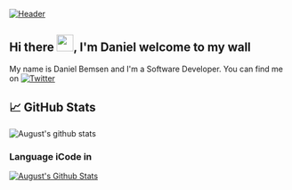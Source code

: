 [![Header](https://i.pinimg.com/originals/04/c5/52/04c552a76a4ba91fa0700aa8d707993a.gif "Header")](https://martinheinz.dev/)

## Hi there <img src="https://raw.githubusercontent.com/MartinHeinz/MartinHeinz/master/wave.gif" width="30px">, I'm Daniel welcome to my wall

My name is Daniel Bemsen and I'm a Software Developer.  You can find me on  [![Twitter][1.1]][1]


## &#x1f4c8; GitHub Stats
![August's github stats](https://github-readme-stats.vercel.app/api?username=AugustBemsen&theme=tokyonight&show_icons=true) </p>




### Language iCode in
[![August's Github Stats](https://github-readme-stats.vercel.app/api/top-langs?username=AugustBemsen&show_icons=true&theme=tokyonight)](https://github.com/AugustBemsen)


[1.1]: http://i.imgur.com/wWzX9uB.png (twitter icon without padding)
[1]: https://twitter.com/dani_Reptor

